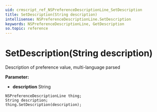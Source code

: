 ```yaml
---
uid: crmscript_ref_NSPreferenceDescriptionLine_SetDescription
title: SetDescription(String description)
intellisense: NSPreferenceDescriptionLine.SetDescription
keywords: NSPreferenceDescriptionLine, GetDescription
so.topic: reference
---
```


# SetDescription(String description)

Description of preference value, multi-language parsed

**Parameter:** 
* **description** String

```crmscript
NSPreferenceDescriptionLine thing;
String description;
thing.SetDescription(description);
```

